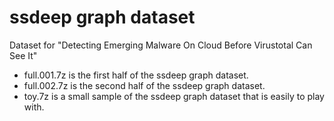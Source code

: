 # ssdeep graph dataset

Dataset for "Detecting Emerging Malware On Cloud Before Virustotal Can See It"

* full.001.7z is the first half of the ssdeep graph dataset.
* full.002.7z is the second half of the ssdeep graph dataset. 
* toy.7z is a small sample of the ssdeep graph dataset that is  easily to play with. 

